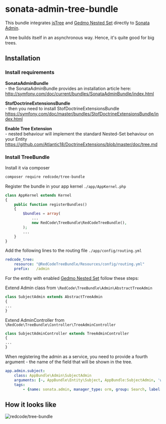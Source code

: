# sonata-admin-tree-bundle
This bundle integrates [jsTree](https://www.jstree.com/) and [Gedmo Nested Set](https://github.com/stof/StofDoctrineExtensionsBundle) directly to [Sonata Admin](https://sonata-project.org/).

A tree builds itself in an asynchronous way. Hence, it's quite good for big trees.

## Installation

### Install requirements

**SonataAdminBundle**  
\- the SonataAdminBundle provides an installation article here:  
http://symfony.com/doc/current/bundles/SonataAdminBundle/index.html

**StofDoctrineExtensionsBundle**  
\- then you need to install StofDoctrineExtensionsBundle  
https://symfony.com/doc/master/bundles/StofDoctrineExtensionsBundle/index.html

**Enable Tree Extension**  
\- nested behaviour will implement the standard Nested-Set behaviour on your Entity  
https://github.com/Atlantic18/DoctrineExtensions/blob/master/doc/tree.md

### Install TreeBundle

Install it via composer 
```bash
composer require redcode/tree-bundle
```

Register the bundle in your app kernel `./app/AppKernel.php`
```php
class AppKernel extends Kernel
{
    public function registerBundles()
    {
        $bundles = array(
            ...
            new RedCode\TreeBundle\RedCodeTreeBundle(),
        );
        ...
    }
}
```

Add the following lines to the routing file `./app/config/routing.yml`
```yml
redcode_tree:
    resource: "@RedCodeTreeBundle/Resources/config/routing.yml"
    prefix:   /admin
```


For the entity with enabled [Gedmo Nested Set](https://github.com/Atlantic18/DoctrineExtensions/blob/master/doc/tree.md) follow these steps:

Extend Admin class from `\RedCode\TreeBundle\Admin\AbstractTreeAdmin`
```php
class SubjectAdmin extends AbstractTreeAdmin
{
...
}
```

Extend AdminController from `\RedCode\TreeBundle\Controller\TreeAdminController`
```php
class SubjectAdminController extends TreeAdminController
{
...
}
```

When registering the admin as a service, you need to provide a fourth argument - the name of the field that will be shown in the tree. 
```yml
app.admin.subject:
    class: AppBundle\Admin\SubjectAdmin
    arguments: [~, AppBundle\Entity\Subject, AppBundle:SubjectAdmin, 'word']
    tags:
        - {name: sonata.admin, manager_type: orm, group: Search, label: Subject}
```

## How it looks like

![redcode/tree-bundle](http://g.recordit.co/QwdbrR3P9R.gif)
